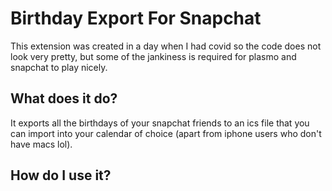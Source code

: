 # Birthday Export For Snapchat

This extension was created in a day when I had covid so the code does not look very pretty, but some of the jankiness is required for plasmo and snapchat to play nicely.

## What does it do?

It exports all the birthdays of your snapchat friends to an ics file that you can import into your calendar of choice (apart from iphone users who don't have macs lol).

## How do I use it?
